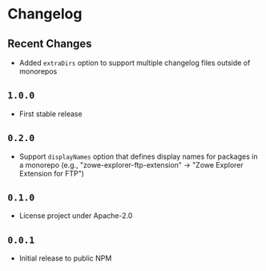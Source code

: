 # Changelog

## Recent Changes

* Added `extraDirs` option to support multiple changelog files outside of monorepos

## `1.0.0`

* First stable release

## `0.2.0`

* Support `displayNames` option that defines display names for packages in a monorepo (e.g., "zowe-explorer-ftp-extension" -> "Zowe Explorer Extension for FTP")

## `0.1.0`

* License project under Apache-2.0

## `0.0.1`

* Initial release to public NPM
